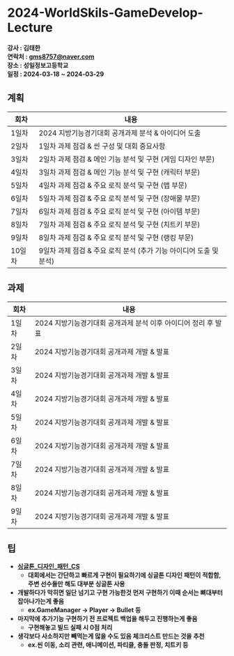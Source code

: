 # 2024-WorldSkils-GameDevelop-Lecture
<b>강사 : 김태한</b><br>
<b>연락처 : gms8757@naver.com</b><br>
<b>장소 : 성일정보고등학교</b><br>
<b>일정 : 2024-03-18 ~ 2024-03-29<br>

## 계획

| 회차  | 내용                                                         |
| ----- | ------------------------------------------------------------ |
| 1일차 | 2024 지방기능경기대회 공개과제 분석 & 아이디어 도출 |
| 2일차 | 1일차 과제 점검 & 씬 구성 및 대회 중요사항 |
| 3일차 | 2일차 과제 점검 & 메인 기능 분석 및 구현 (게임 디자인 부문) |
| 4일차 | 3일차 과제 점검 & 메인 기능 분석 및 구현 (캐릭터 부문) |
| 5일차 | 4일차 과제 점검 & 주요 로직 분석 및 구현 (맵 부문) |
| 6일차 | 5일차 과제 점검 & 주요 로직 분석 및 구현 (장애물 부문) |
| 7일차 | 6일차 과제 점검 & 주요 로직 분석 및 구현 (아이템 부문) |
| 8일차 | 7일차 과제 점검 & 주요 로직 분석 및 구현 (치트키 부문) |
| 9일차 | 8일차 과제 점검 & 주요 로직 분석 및 구현 (랭킹 부문) |
| 10일차 | 9일차 과제 점검 & 주요 로직 분석 (추가 기능 아이디어 도출 및 분석) |

## 과제

| 회차  | 내용                                                         |
| ----- | ------------------------------------------------------------ |
| 1일차 | 2024 지방기능경기대회 공개과제 분석 이후 아이디어 정리 후 발표 |
| 2일차 | 2024 지방기능경기대회 공개과제 개발 & 발표 |
| 3일차 | 2024 지방기능경기대회 공개과제 개발 & 발표 |
| 4일차 | 2024 지방기능경기대회 공개과제 개발 & 발표 |
| 5일차 | 2024 지방기능경기대회 공개과제 개발 & 발표 |
| 6일차 | 2024 지방기능경기대회 공개과제 개발 & 발표 |
| 7일차 | 2024 지방기능경기대회 공개과제 개발 & 발표 |
| 8일차 | 2024 지방기능경기대회 공개과제 개발 & 발표 |
| 9일차 | 2024 지방기능경기대회 공개과제 개발 & 발표 |

## 팁
- [싱글톤_디자인_패턴_CS](https://github.com/Gaeduck-0908/2024-WorldSkils-GameDevelop-Lecture/blob/master/src/Singleton.cs)
  - 대회에서는 간단하고 빠르게 구현이 필요하기에 싱글톤 디자인 패턴이 적합함, 
    주변 선수들만 해도 대부분 싱글톤 사용
- 개발하다가 막히면 일단 넘기고 구현 가능한것 먼저 구현하기 이때 순서는 뼈대부터 잡아나가는게 좋음
  - ex.GameManager -> Player -> Bullet 등
- 마지막에 추가기능 구현하기 전 프로젝트 백업을 해두고 진행하는게 좋음
  - 구현해놓고 빌드 실패 시 0점 처리
- 생각보다 사소하지만 빼먹는게 많을 수도 있음 체크리스트 만드는 것을 추천
  - ex.씬 이동, 소리 관련, 애니메이션, 파티클, 충돌 판정, 치트키 등
